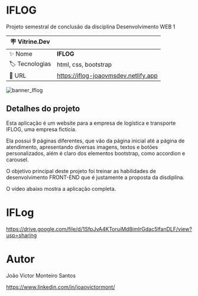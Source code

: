# IFLOG

Projeto semestral de conclusão da disciplina Desenvolvimento WEB 1

| :placard: Vitrine.Dev |     |
| -------------  | --- |
| :sparkles: Nome        | **IFLOG**
| :label: Tecnologias | html, css, bootstrap
| :rocket: URL         | https://iflog-joaovmsdev.netlify.app

<!-- Inserir imagem com a #vitrinedev ao final do link -->
![banner_Iflog ](https://github.com/user-attachments/assets/1a400321-7788-4b85-bb7d-fb49fe20345e)

## Detalhes do projeto

Esta aplicação é um website para a empresa de logística e transporte IFLOG, uma empresa fictícia.

Ela possui 9 páginas diferentes, que vão da página inicial até a página de atendimento, apresentando diversas imagens, textos e botões personalizados, além é claro dos elementos bootstrap, como accordion e carousel.

O objetivo principal deste projeto foi treinar as habilidades de desenvolvimento FRONT-END que é justamente a proposta da disdiplina.

O vídeo abaixo mostra a aplicação completa.

# IFLog
https://drive.google.com/file/d/1SfpJvA4KToruiMd8imIrGdac5lfanDLF/view?usp=sharing

# Autor

João Victor Monteiro Santos

https://www.linkedin.com/in/joaovictormont/
 




